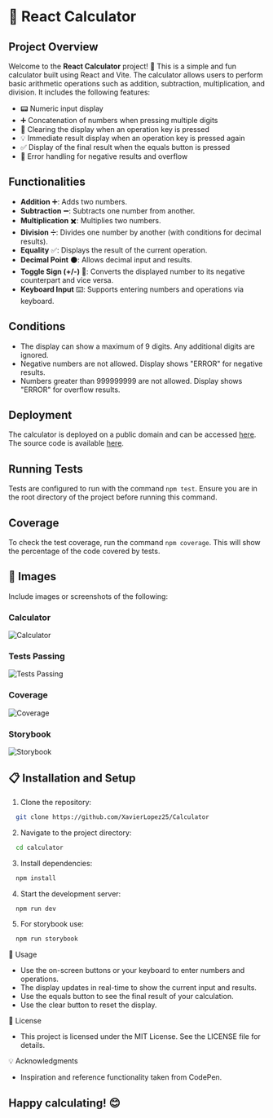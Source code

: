 # 📱 React Calculator

## Project Overview

Welcome to the **React Calculator** project! 🎉 This is a simple and fun calculator built using React and Vite. The calculator allows users to perform basic arithmetic operations such as addition, subtraction, multiplication, and division. It includes the following features:

- 📟 Numeric input display
- ➕ Concatenation of numbers when pressing multiple digits
- 🧹 Clearing the display when an operation key is pressed
- 💡 Immediate result display when an operation key is pressed again
- ✅ Display of the final result when the equals button is pressed
- 🚫 Error handling for negative results and overflow

## Functionalities

- **Addition** ➕: Adds two numbers.
- **Subtraction** ➖: Subtracts one number from another.
- **Multiplication** ✖️: Multiplies two numbers.
- **Division** ➗: Divides one number by another (with conditions for decimal results).
- **Equality** ✅: Displays the result of the current operation.
- **Decimal Point** ⚫: Allows decimal input and results.
- **Toggle Sign (+/-)** 🔄: Converts the displayed number to its negative counterpart and vice versa.
- **Keyboard Input** ⌨️: Supports entering numbers and operations via keyboard.

## Conditions

- The display can show a maximum of 9 digits. Any additional digits are ignored.
- Negative numbers are not allowed. Display shows "ERROR" for negative results.
- Numbers greater than 999999999 are not allowed. Display shows "ERROR" for overflow results.

## Deployment

The calculator is deployed on a public domain and can be accessed [here](https://calculator-testing.vercel.app/calculator). The source code is available [here](https://github.com/XavierLopez25/Calculator).

## Running Tests

Tests are configured to run with the command `npm test`. Ensure you are in the root directory of the project before running this command.

## Coverage

To check the test coverage, run the command `npm coverage`. This will show the percentage of the code covered by tests.

## 📸 Images

Include images or screenshots of the following:

### Calculator

![Calculator](https://i.postimg.cc/fTbKPWBt/Calculator.png)

### Tests Passing

![Tests Passing](https://i.postimg.cc/4yf5sXG0/tests.png)

### Coverage

![Coverage](https://i.postimg.cc/SRgGKHNx/coverage.png)

### Storybook

![Storybook](https://i.postimg.cc/BZppNPcf/Storybook.png)

## 📋 Installation and Setup

1. Clone the repository:

```bash
  git clone https://github.com/XavierLopez25/Calculator
```

2. Navigate to the project directory:

```bash
  cd calculator
```

3. Install dependencies:

```bash
  npm install
```

4. Start the development server:

```bash
  npm run dev
```

5. For storybook use:

```bash
  npm run storybook
```

🚀 Usage

- Use the on-screen buttons or your keyboard to enter numbers and operations.
- The display updates in real-time to show the current input and results.
- Use the equals button to see the final result of your calculation.
- Use the clear button to reset the display.

📄 License

- This project is licensed under the MIT License. See the LICENSE file for details.

💡 Acknowledgments

- Inspiration and reference functionality taken from CodePen.

## Happy calculating! 😊
